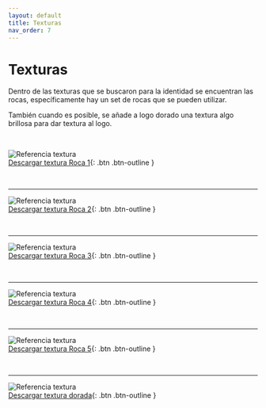 ```yaml
---
layout: default
title: Texturas
nav_order: 7
---
```


# Texturas

Dentro de las texturas que se buscaron para la identidad se encuentran las rocas, específicamente hay un set de rocas que se pueden utilizar. 

También cuando es posible, se añade a logo dorado una textura algo brillosa para dar textura al logo.

<br>

<img src="../../assets/images/texture-1.png" alt="Referencia textura"/><br>
[Descargar textura Roca 1](https://drive.google.com/uc?export=download&id=1jIv5P8etJRGN3qRv7Zk0RsUnRNxf26Wy){: .btn .btn-outline }

<br>

---------

<img src="../../assets/images/texture-2.png" alt="Referencia textura"/><br>
[Descargar textura Roca 2](https://drive.google.com/uc?export=download&id=1t4wVudRKlw_ANt4bLnRqIrCtAjTJpDLl){: .btn .btn-outline }

<br>

---------

<img src="../../assets/images/texture-3.png" alt="Referencia textura"/><br>
[Descargar textura Roca 3](https://drive.google.com/uc?export=download&id=1XzqLTjwnX5UgD6rcwIoKwI3omUJaL8vI){: .btn .btn-outline }

<br>

---------

<img src="../../assets/images/texture-4.png" alt="Referencia textura"/><br>
[Descargar textura Roca 4](https://drive.google.com/uc?export=download&id=1jIv5P8etJRGN3qRv7Zk0RsUnRNxf26Wy){: .btn .btn-outline }

<br>

---------

<img src="../../assets/images/texture-5.png" alt="Referencia textura"/><br>
[Descargar textura Roca 5](https://drive.google.com/uc?export=download&id=1jIv5P8etJRGN3qRv7Zk0RsUnRNxf26Wy){: .btn .btn-outline }

<br>

---------

<img src="../../assets/images/texture-6.png" alt="Referencia textura"/><br>
[Descargar textura dorada](https://drive.google.com/uc?export=download&id=1V2Z8uvu-HkzwimlNdU5QRNOgdkigMlos){: .btn .btn-outline }